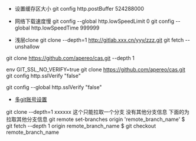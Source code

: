 * 设置缓存区大小
git config http.postBuffer 524288000
* 网络下载速度慢
git config --global http.lowSpeedLimit 0
git config --global http.lowSpeedTime 999999

* 浅层clone
git clone --depth=1 http://gitlab.xxx.cn/yyy/zzz.git
git fetch --unshallow

git clone https://github.com/apereo/cas.git --depth 1

env GIT_SSL_NO_VERIFY=true git clone https://github.com/apereo/cas.git
git config http.sslVerify "false"

git config  --global   http.sslVerify "false"

* [多git账号设置](https://www.cnblogs.com/popfisher/p/5731232.html)


git clone --depth=1 xxxxxx 这个只能拉取一个分支 没有其他分支信息 下面的为拉取其他分支信息
git remote set-branches origin 'remote_branch_name'
$ git fetch --depth 1 origin remote_branch_name
$ git checkout remote_branch_name